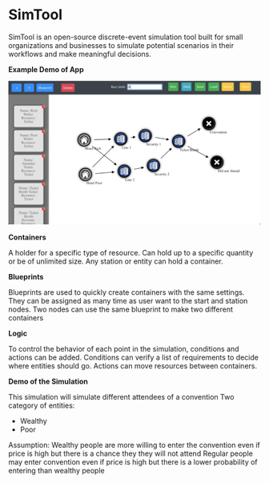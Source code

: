 # SimTool

SimTool is an open-source discrete-event simulation tool built for small organizations and businesses to simulate potential scenarios in their workflows and make meaningful decisions.

**Example Demo of App**

![alt text](https://github.com/avivem/SimTool/blob/master/conventionex.png?raw=true)

**Containers**

A holder for a specific type of resource. Can hold up to a specific quantity or be of unlimited size. Any station or entity can hold a container.

**Blueprints**

Blueprints are used to quickly create containers with the same settings. They can be assigned as many time as user want to the start and station nodes. Two nodes can use the same blueprint to make two different containers

**Logic**

To control the behavior of each point in the simulation, conditions and actions can be added. Conditions can verify a list of requirements to decide where entities should go. Actions can move resources between containers.

**Demo of the Simulation**

This simulation will simulate different attendees of a convention
Two category of entities:
  * Wealthy
  * Poor
  
Assumption:
Wealthy people are more willing to enter the convention even if price is high but there is a chance they they will not attend
Regular people may enter convention even if price is high but there is a lower probability of entering than wealthy people
